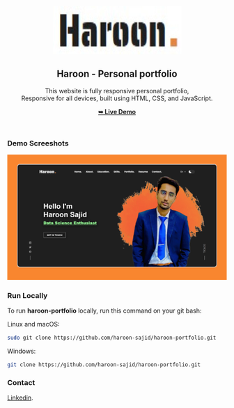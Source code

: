 <div align="center">
  
 
  <br />
  
  <img src="./readme-images/project-logo.jpg" />

  <h2 align="center">Haroon - Personal portfolio</h2>

  This website is fully responsive personal portfolio, <br />Responsive for all devices, built using HTML, CSS, and JavaScript.

  <a href="https://haroon-sajid.github.io/haroon-portfolio/"><strong>➥ Live Demo</strong></a>

</div>

<br />

### Demo Screeshots

![Haroon Portfolio Desktop Demo](./readme-images/desktop.png "Desktop Demo")


### Run Locally

To run **haroon-portfolio** locally, run this command on your git bash:

Linux and macOS:

```bash
sudo git clone https://github.com/haroon-sajid/haroon-portfolio.git
```

Windows:

```bash
git clone https://github.com/haroon-sajid/haroon-portfolio.git
```

### Contact

[Linkedin](https://www.linkedin.com/in/haroon-sajid).


